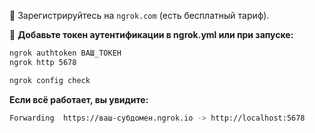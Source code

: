 🔹 Зарегистрируйтесь на `ngrok.com` (есть бесплатный тариф).

🔹 **Добавьте токен аутентификации в ngrok.yml или при запуске:**

```bash
ngrok authtoken ВАШ_ТОКЕН
ngrok http 5678
```

```bash
ngrok config check
```

**Если всё работает, вы увидите:**

```bash
Forwarding  https://ваш-субдомен.ngrok.io -> http://localhost:5678
```
